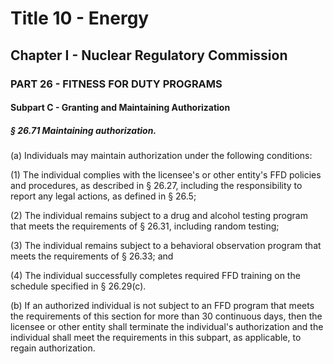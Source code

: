 
# Title 10 - Energy
## Chapter I - Nuclear Regulatory Commission
### PART 26 - FITNESS FOR DUTY PROGRAMS
#### Subpart C - Granting and Maintaining Authorization
##### § 26.71 Maintaining authorization.

(a) Individuals may maintain authorization under the following conditions:

(1) The individual complies with the licensee's or other entity's FFD policies and procedures, as described in § 26.27, including the responsibility to report any legal actions, as defined in § 26.5;

(2) The individual remains subject to a drug and alcohol testing program that meets the requirements of § 26.31, including random testing;

(3) The individual remains subject to a behavioral observation program that meets the requirements of § 26.33; and

(4) The individual successfully completes required FFD training on the schedule specified in § 26.29(c).

(b) If an authorized individual is not subject to an FFD program that meets the requirements of this section for more than 30 continuous days, then the licensee or other entity shall terminate the individual's authorization and the individual shall meet the requirements in this subpart, as applicable, to regain authorization.
